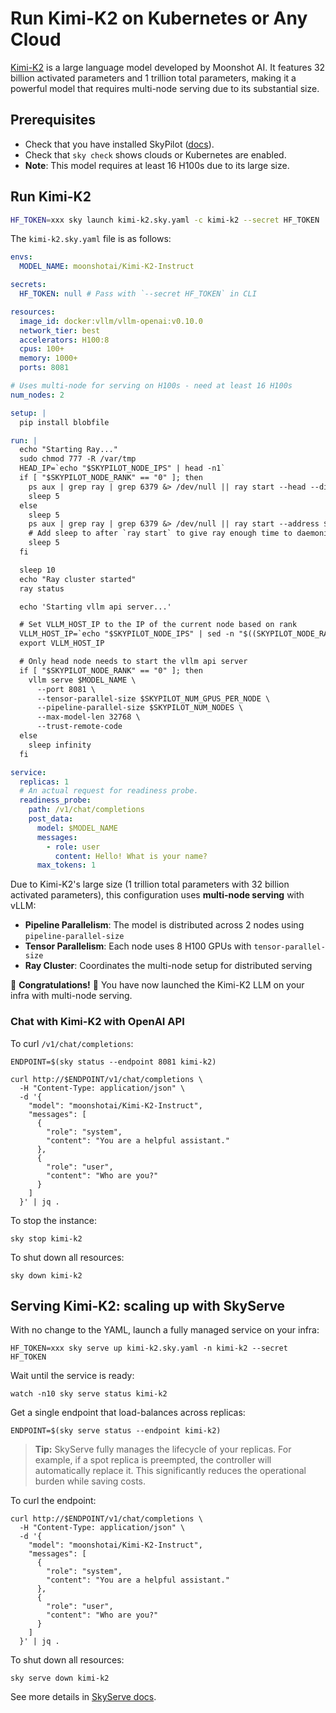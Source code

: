 
<!-- $REMOVE -->
# Run Kimi-K2 on Kubernetes or Any Cloud
<!-- $END_REMOVE -->
<!-- $UNCOMMENT# Kimi-K2 -->


[Kimi-K2](https://huggingface.co/moonshotai/Kimi-K2-Instruct) is a large language model developed by Moonshot AI. It features 32 billion activated parameters and 1 trillion total parameters, making it a powerful model that requires multi-node serving due to its substantial size.


## Prerequisites

- Check that you have installed SkyPilot ([docs](https://docs.skypilot.co/en/latest/getting-started/installation.html)).
- Check that `sky check` shows clouds or Kubernetes are enabled.
- **Note**: This model requires at least 16 H100s due to its large size.

## Run Kimi-K2

```bash
HF_TOKEN=xxx sky launch kimi-k2.sky.yaml -c kimi-k2 --secret HF_TOKEN
```

The `kimi-k2.sky.yaml` file is as follows:
```yaml
envs:
  MODEL_NAME: moonshotai/Kimi-K2-Instruct

secrets:
  HF_TOKEN: null # Pass with `--secret HF_TOKEN` in CLI

resources:
  image_id: docker:vllm/vllm-openai:v0.10.0
  network_tier: best
  accelerators: H100:8
  cpus: 100+
  memory: 1000+
  ports: 8081

# Uses multi-node for serving on H100s - need at least 16 H100s
num_nodes: 2

setup: |
  pip install blobfile

run: |
  echo "Starting Ray..."
  sudo chmod 777 -R /var/tmp
  HEAD_IP=`echo "$SKYPILOT_NODE_IPS" | head -n1`
  if [ "$SKYPILOT_NODE_RANK" == "0" ]; then
    ps aux | grep ray | grep 6379 &> /dev/null || ray start --head --disable-usage-stats --port 6379
    sleep 5
  else
    sleep 5
    ps aux | grep ray | grep 6379 &> /dev/null || ray start --address $HEAD_IP:6379 --disable-usage-stats
    # Add sleep to after `ray start` to give ray enough time to daemonize
    sleep 5
  fi

  sleep 10
  echo "Ray cluster started"
  ray status

  echo 'Starting vllm api server...'

  # Set VLLM_HOST_IP to the IP of the current node based on rank
  VLLM_HOST_IP=`echo "$SKYPILOT_NODE_IPS" | sed -n "$((SKYPILOT_NODE_RANK + 1))p"`
  export VLLM_HOST_IP

  # Only head node needs to start the vllm api server
  if [ "$SKYPILOT_NODE_RANK" == "0" ]; then
    vllm serve $MODEL_NAME \
      --port 8081 \
      --tensor-parallel-size $SKYPILOT_NUM_GPUS_PER_NODE \
      --pipeline-parallel-size $SKYPILOT_NUM_NODES \
      --max-model-len 32768 \
      --trust-remote-code
  else
    sleep infinity
  fi

service:
  replicas: 1
  # An actual request for readiness probe.
  readiness_probe:
    path: /v1/chat/completions
    post_data:
      model: $MODEL_NAME
      messages:
        - role: user
          content: Hello! What is your name?
      max_tokens: 1
```


Due to Kimi-K2's large size (1 trillion total parameters with 32 billion activated parameters), this configuration uses **multi-node serving** with vLLM:

- **Pipeline Parallelism**: The model is distributed across 2 nodes using `pipeline-parallel-size`
- **Tensor Parallelism**: Each node uses 8 H100 GPUs with `tensor-parallel-size`
- **Ray Cluster**: Coordinates the multi-node setup for distributed serving

🎉 **Congratulations!** 🎉 You have now launched the Kimi-K2 LLM on your infra with multi-node serving.

### Chat with Kimi-K2 with OpenAI API

To curl `/v1/chat/completions`:
```console
ENDPOINT=$(sky status --endpoint 8081 kimi-k2)

curl http://$ENDPOINT/v1/chat/completions \
  -H "Content-Type: application/json" \
  -d '{
    "model": "moonshotai/Kimi-K2-Instruct",
    "messages": [
      {
        "role": "system",
        "content": "You are a helpful assistant."
      },
      {
        "role": "user",
        "content": "Who are you?"
      }
    ]
  }' | jq .
```

To stop the instance:
```console
sky stop kimi-k2
```

To shut down all resources:
```console
sky down kimi-k2
```

## Serving Kimi-K2: scaling up with SkyServe

With no change to the YAML, launch a fully managed service on your infra:
```console
HF_TOKEN=xxx sky serve up kimi-k2.sky.yaml -n kimi-k2 --secret HF_TOKEN
```

Wait until the service is ready:
```console
watch -n10 sky serve status kimi-k2
```

Get a single endpoint that load-balances across replicas:
```console
ENDPOINT=$(sky serve status --endpoint kimi-k2)
```

> **Tip:** SkyServe fully manages the lifecycle of your replicas. For example, if a spot replica is preempted, the controller will automatically replace it. This significantly reduces the operational burden while saving costs.

To curl the endpoint:
```console
curl http://$ENDPOINT/v1/chat/completions \
  -H "Content-Type: application/json" \
  -d '{
    "model": "moonshotai/Kimi-K2-Instruct",
    "messages": [
      {
        "role": "system",
        "content": "You are a helpful assistant."
      },
      {
        "role": "user",
        "content": "Who are you?"
      }
    ]
  }' | jq .
```

To shut down all resources:
```console
sky serve down kimi-k2
```

See more details in [SkyServe docs](https://docs.skypilot.co/en/latest/serving/sky-serve.html).
